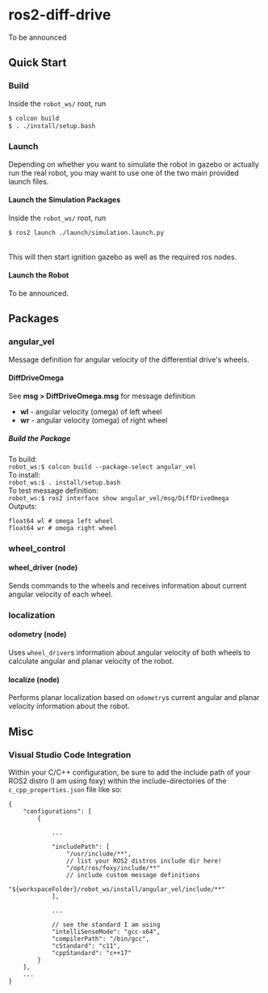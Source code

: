 # ros2-diff-drive

To be announced

## Quick Start

### Build

Inside the `robot_ws/` root, run
```bash
$ colcon build
$ . ./install/setup.bash
```

### Launch

Depending on whether you want to simulate the robot in gazebo or actually run the real robot, you may want to use one of the two main provided launch files.

#### Launch the Simulation Packages

Inside the `robot_ws/` root, run
```bash
$ ros2 launch ./launch/simulation.launch.py
```

<br/>
This will then start ignition gazebo as well as the required ros nodes.

#### Launch the Robot

To be announced.

## Packages

### angular_vel

Message definition for angular velocity of the differential drive's wheels.

#### DiffDriveOmega

See **msg > DiffDriveOmega.msg** for message definition
</br>
- **wl** - angular velocity (omega) of left wheel
- **wr** - angular velocity (omega) of right wheel

##### Build the Package

To build:
</br>
`robot_ws:$ colcon build --package-select angular_vel`
</br>
To install:
</br>
`robot_ws:$ . install/setup.bash`
</br>
To test message definition:
<br>
`robot_ws:$ ros2 interface show angular_vel/msg/DiffDriveOmega`
</br>
Outputs:
```
float64 wl # omega left wheel
float64 wr # omega right wheel
```


### wheel_control

#### wheel_driver (node)

Sends commands to the wheels and receives information about current angular velocity of each wheel.

### localization

#### odometry (node)

Uses `wheel_driver`s information about angular velocity of both wheels to calculate angular and planar velocity of the robot.

#### localize (node)

Performs planar localization based on `odometry`s current angular and planar velocity information about the robot.

## Misc

### Visual Studio Code Integration

Within your C/C++ configuration, be sure to add the include path of your ROS2 distro (I am using foxy) within the include-directories of the `c_cpp_properties.json` file like so:

```
{
    "configurations": [
        {
            
            ...

            "includePath": [
                "/usr/include/**",
                // list your ROS2 distros include dir here!
                "/opt/ros/foxy/include/**"
                // include custom message definitions
                "${workspaceFolder}/robot_ws/install/angular_vel/include/**"
            ],
            
            ...

            // see the standard I am using
            "intelliSenseMode": "gcc-x64",
            "compilerPath": "/bin/gcc",
            "cStandard": "c11",
            "cppStandard": "c++17"
        }
    ],
    ...
}
```
